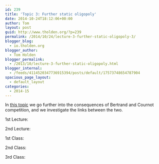 ```yaml
---
id: 239
title: 'Topic 3: Further static oligopoly'
date: 2014-10-24T18:12:06+00:00
author: Tom
layout: post
guid: http://www.tholden.org/?p=239
permalink: /2014/10/24/lecture-3-further-static-oligopoly-3/
blogger_blog:
  - io.tholden.org
blogger_author:
  - Tom Holden
blogger_permalink:
  - /2013/10/lecture-3-further-static-oligopoly.html
blogger_internal:
  - /feeds/4114520347736915394/posts/default/17573748654787904
spacious_page_layout:
  - default_layout
categories:
  - 2014-15
---
```

In [this topic](http://www.tholden.org/wp-content/uploads/2014/10/IO-2014-lecture-3.pdf) we go further into the consequences of Bertrand and Cournot competition, and we investigate the links between the two.

<div class="PDFcontainer">
  <div class="PDFelement">
  </div>
</div>

1st Lecture:



2nd Lecture:



1st Class:



2nd Class:



3rd Class: